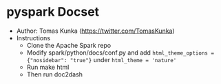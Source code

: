 pyspark Docset
=======================

* Author: Tomas Kunka (https://twitter.com/TomasKunka)
* Instructions
  * Clone the Apache Spark repo
  * Modify spark/python/docs/conf.py and add `html_theme_options = {"nosidebar": "true"}` under `html_theme = 'nature'`
  * Run make html
  * Then run doc2dash

